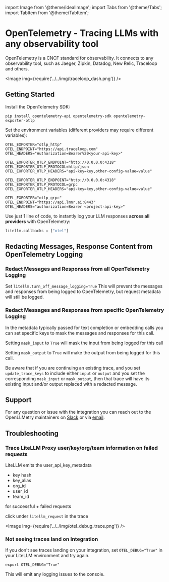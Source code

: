 import Image from '@theme/IdealImage';
import Tabs from '@theme/Tabs';
import TabItem from '@theme/TabItem';

# OpenTelemetry - Tracing LLMs with any observability tool

OpenTelemetry is a CNCF standard for observability. It connects to any observability tool, such as Jaeger, Zipkin, Datadog, New Relic, Traceloop and others.

<Image img={require('../../img/traceloop_dash.png')} />

## Getting Started

Install the OpenTelemetry SDK:

```
pip install opentelemetry-api opentelemetry-sdk opentelemetry-exporter-otlp
```

Set the environment variables (different providers may require different variables):


<Tabs>

<TabItem value="traceloop" label="Log to Traceloop Cloud">

```shell
OTEL_EXPORTER="otlp_http"
OTEL_ENDPOINT="https://api.traceloop.com"
OTEL_HEADERS="Authorization=Bearer%20<your-api-key>"
```

</TabItem>

<TabItem value="otel-col" label="Log to OTEL HTTP Collector">

```shell
OTEL_EXPORTER_OTLP_ENDPOINT="http://0.0.0.0:4318"
OTEL_EXPORTER_OTLP_PROTOCOL=http/json
OTEL_EXPORTER_OTLP_HEADERS="api-key=key,other-config-value=value"
```

</TabItem>

<TabItem value="otel-col-grpc" label="Log to OTEL GRPC Collector">

```shell
OTEL_EXPORTER_OTLP_ENDPOINT="http://0.0.0.0:4318"
OTEL_EXPORTER_OTLP_PROTOCOL=grpc
OTEL_EXPORTER_OTLP_HEADERS="api-key=key,other-config-value=value"
```

</TabItem>

<TabItem value="laminar" label="Log to Laminar">

```shell
OTEL_EXPORTER="otlp_grpc"
OTEL_ENDPOINT="https://api.lmnr.ai:8443"
OTEL_HEADERS="authorization=Bearer <project-api-key>"
```

</TabItem>

</Tabs>

Use just 1 line of code, to instantly log your LLM responses **across all providers** with OpenTelemetry:

```python
litellm.callbacks = ["otel"]
```

## Redacting Messages, Response Content from OpenTelemetry Logging

### Redact Messages and Responses from all OpenTelemetry Logging

Set `litellm.turn_off_message_logging=True` This will prevent the messages and responses from being logged to OpenTelemetry, but request metadata will still be logged.

### Redact Messages and Responses from specific OpenTelemetry Logging

In the metadata typically passed for text completion or embedding calls you can set specific keys to mask the messages and responses for this call.

Setting `mask_input` to `True` will mask the input from being logged for this call

Setting `mask_output` to `True` will make the output from being logged for this call.

Be aware that if you are continuing an existing trace, and you set `update_trace_keys` to include either `input` or `output` and you set the corresponding `mask_input` or `mask_output`, then that trace will have its existing input and/or output replaced with a redacted message.

## Support

For any question or issue with the integration you can reach out to the OpenLLMetry maintainers on [Slack](https://traceloop.com/slack) or via [email](mailto:dev@traceloop.com).

## Troubleshooting

### Trace LiteLLM Proxy user/key/org/team information on failed requests

LiteLLM emits the user_api_key_metadata
- key hash
- key_alias
- org_id
- user_id
- team_id

for successful + failed requests

click under `litellm_request` in the trace

<Image img={require('../../img/otel_debug_trace.png')} />

### Not seeing traces land on Integration

If you don't see traces landing on your integration, set `OTEL_DEBUG="True"` in your LiteLLM environment and try again.

```shell
export OTEL_DEBUG="True"
```

This will emit any logging issues to the console.